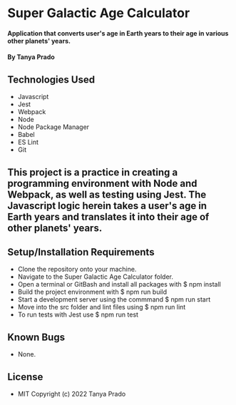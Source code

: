 # Super Galactic Age Calculator

#### Application that converts user's age in Earth years to their age in various other planets' years.

#### By Tanya Prado

## Technologies Used

* Javascript
* Jest
* Webpack
* Node
* Node Package Manager
* Babel
* ES Lint
* Git

## This project is a practice in creating a programming environment with Node and Webpack, as well as testing using Jest. The Javascript logic herein takes a user's age in Earth years and translates it into their age of other planets' years. 

## Setup/Installation Requirements

* Clone the repository onto your machine.
* Navigate to the Super Galactic Age Calculator folder.
* Open a terminal or GitBash and install all packages with $ npm install
* Build the project environment with $ npm run build
* Start a development server using the commmand $ npm run start
* Move into the src folder and lint files using $ npm run lint
* To run tests with Jest use $ npm run test

## Known Bugs

* None.

## License

* MIT Copyright (c) 2022 Tanya Prado